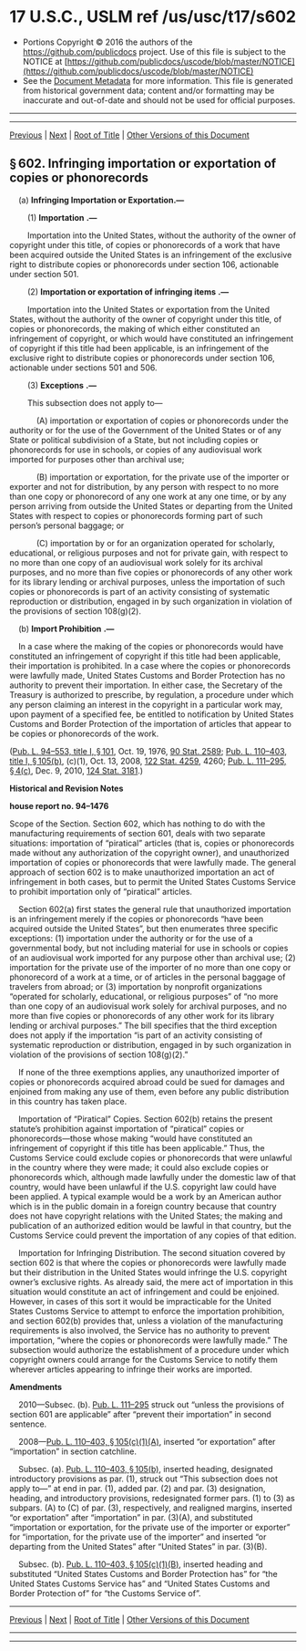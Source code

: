 ---
---

# 17 U.S.C., USLM ref /us/usc/t17/s602

* Portions Copyright © 2016 the authors of the https://github.com/publicdocs project.
  Use of this file is subject to the NOTICE at [https://github.com/publicdocs/uscode/blob/master/NOTICE](https://github.com/publicdocs/uscode/blob/master/NOTICE)
* See the [Document Metadata](././../../../..//README.md) for more information.
  This file is generated from historical government data; content and/or formatting may be inaccurate and out-of-date and should not be used for official purposes.

----------
----------

[Previous](./../../../..//us/usc/t17/ch6/m__us_usc_t17_s601.md) | [Next](./../../../..//us/usc/t17/ch6/m__us_usc_t17_s603.md) | [Root of Title](./../../../../) | [Other Versions of this Document](https://publicdocs.github.io/go/links?ns=uslm&ref=%2Fus%2Fusc%2Ft17%2Fs602)

## § 602. Infringing importation or exportation of copies or phonorecords

    (a) __Infringing Importation or Exportation.—__ 

        (1)  __Importation__  __.—__ 

        Importation into the United States, without the authority of the owner of copyright under this title, of copies or phonorecords of a work that have been acquired outside the United States is an infringement of the exclusive right to distribute copies or phonorecords under section 106, actionable under section 501.

        (2)  __Importation or exportation of infringing items__  __.—__ 

        Importation into the United States or exportation from the United States, without the authority of the owner of copyright under this title, of copies or phonorecords, the making of which either constituted an infringement of copyright, or which would have constituted an infringement of copyright if this title had been applicable, is an infringement of the exclusive right to distribute copies or phonorecords under section 106, actionable under sections 501 and 506.

        (3)  __Exceptions__  __.—__ 

        This subsection does not apply to—

            (A) importation or exportation of copies or phonorecords under the authority or for the use of the Government of the United States or of any State or political subdivision of a State, but not including copies or phonorecords for use in schools, or copies of any audiovisual work imported for purposes other than archival use;

            (B) importation or exportation, for the private use of the importer or exporter and not for distribution, by any person with respect to no more than one copy or phonorecord of any one work at any one time, or by any person arriving from outside the United States or departing from the United States with respect to copies or phonorecords forming part of such person’s personal baggage; or

            (C) importation by or for an organization operated for scholarly, educational, or religious purposes and not for private gain, with respect to no more than one copy of an audiovisual work solely for its archival purposes, and no more than five copies or phonorecords of any other work for its library lending or archival purposes, unless the importation of such copies or phonorecords is part of an activity consisting of systematic reproduction or distribution, engaged in by such organization in violation of the provisions of section 108(g)(2).

    (b)  __Import Prohibition__  __.—__ 

    In a case where the making of the copies or phonorecords would have constituted an infringement of copyright if this title had been applicable, their importation is prohibited. In a case where the copies or phonorecords were lawfully made, United States Customs and Border Protection has no authority to prevent their importation. In either case, the Secretary of the Treasury is authorized to prescribe, by regulation, a procedure under which any person claiming an interest in the copyright in a particular work may, upon payment of a specified fee, be entitled to notification by United States Customs and Border Protection of the importation of articles that appear to be copies or phonorecords of the work.

([Pub. L. 94–553, title I, § 101][/us/pl/94/553/s101], Oct. 19, 1976, [90 Stat. 2589][/us/stat/90/2589]; [Pub. L. 110–403, title I, § 105(b)][/us/pl/110/403/s105/b], (c)(1), Oct. 13, 2008, [122 Stat. 4259][/us/stat/122/4259], 4260; [Pub. L. 111–295, § 4(c)][/us/pl/111/295/s4/c], Dec. 9, 2010, [124 Stat. 3181][/us/stat/124/3181].)

 __Historical and Revision Notes__ 

 __house report no. 94–1476__ 

Scope of the Section. Section 602, which has nothing to do with the manufacturing requirements of section 601, deals with two separate situations: importation of “piratical” articles (that is, copies or phonorecords made without any authorization of the copyright owner), and unauthorized importation of copies or phonorecords that were lawfully made. The general approach of section 602 is to make unauthorized importation an act of infringement in both cases, but to permit the United States Customs Service to prohibit importation only of “piratical” articles.

    Section 602(a) first states the general rule that unauthorized importation is an infringement merely if the copies or phonorecords “have been acquired outside the United States”, but then enumerates three specific exceptions: (1) importation under the authority or for the use of a governmental body, but not including material for use in schools or copies of an audiovisual work imported for any purpose other than archival use; (2) importation for the private use of the importer of no more than one copy or phonorecord of a work at a time, or of articles in the personal baggage of travelers from abroad; or (3) importation by nonprofit organizations “operated for scholarly, educational, or religious purposes” of “no more than one copy of an audiovisual work solely for archival purposes, and no more than five copies or phonorecords of any other work for its library lending or archival purposes.” The bill specifies that the third exception does not apply if the importation “is part of an activity consisting of systematic reproduction or distribution, engaged in by such organization in violation of the provisions of section 108(g)(2).”

    If none of the three exemptions applies, any unauthorized importer of copies or phonorecords acquired abroad could be sued for damages and enjoined from making any use of them, even before any public distribution in this country has taken place.

    Importation of “Piratical” Copies. Section 602(b) retains the present statute’s prohibition against importation of “piratical” copies or phonorecords—those whose making “would have constituted an infringement of copyright if this title has been applicable.” Thus, the Customs Service could exclude copies or phonorecords that were unlawful in the country where they were made; it could also exclude copies or phonorecords which, although made lawfully under the domestic law of that country, would have been unlawful if the U.S. copyright law could have been applied. A typical example would be a work by an American author which is in the public domain in a foreign country because that country does not have copyright relations with the United States; the making and publication of an authorized edition would be lawful in that country, but the Customs Service could prevent the importation of any copies of that edition.

    Importation for Infringing Distribution. The second situation covered by section 602 is that where the copies or phonorecords were lawfully made but their distribution in the United States would infringe the U.S. copyright owner’s exclusive rights. As already said, the mere act of importation in this situation would constitute an act of infringement and could be enjoined. However, in cases of this sort it would be impracticable for the United States Customs Service to attempt to enforce the importation prohibition, and section 602(b) provides that, unless a violation of the manufacturing requirements is also involved, the Service has no authority to prevent importation, “where the copies or phonorecords were lawfully made.” The subsection would authorize the establishment of a procedure under which copyright owners could arrange for the Customs Service to notify them wherever articles appearing to infringe their works are imported.

 __Amendments__ 

    2010—Subsec. (b). [Pub. L. 111–295][/us/pl/111/295] struck out “unless the provisions of section 601 are applicable” after “prevent their importation” in second sentence.

    2008—[Pub. L. 110–403, § 105(c)(1)(A)][/us/pl/110/403/s105/c/1/A], inserted “or exportation” after “importation” in section catchline.

    Subsec. (a). [Pub. L. 110–403, § 105(b)][/us/pl/110/403/s105/b], inserted heading, designated introductory provisions as par. (1), struck out “This subsection does not apply to—” at end in par. (1), added par. (2) and par. (3) designation, heading, and introductory provisions, redesignated former pars. (1) to (3) as subpars. (A) to (C) of par. (3), respectively, and realigned margins, inserted “or exportation” after “importation” in par. (3)(A), and substituted “importation or exportation, for the private use of the importer or exporter” for “importation, for the private use of the importer” and inserted “or departing from the United States” after “United States” in par. (3)(B).

    Subsec. (b). [Pub. L. 110–403, § 105(c)(1)(B)][/us/pl/110/403/s105/c/1/B], inserted heading and substituted “United States Customs and Border Protection has” for “the United States Customs Service has” and “United States Customs and Border Protection of” for “the Customs Service of”.

----------

[Previous](./../../../..//us/usc/t17/ch6/m__us_usc_t17_s601.md) | [Next](./../../../..//us/usc/t17/ch6/m__us_usc_t17_s603.md) | [Root of Title](./../../../../) | [Other Versions of this Document](https://publicdocs.github.io/go/links?ns=uslm&ref=%2Fus%2Fusc%2Ft17%2Fs602)

----------
----------

[/us/pl/94/553/s101]: https://publicdocs.github.io/go/links?ns=uslm&ref=%2Fus%2Fpl%2F94%2F553%2Fs101
[/us/stat/90/2589]: https://publicdocs.github.io/go/links?ns=uslm&ref=%2Fus%2Fstat%2F90%2F2589
[/us/pl/110/403/s105/b]: https://publicdocs.github.io/go/links?ns=uslm&ref=%2Fus%2Fpl%2F110%2F403%2Fs105%2Fb
[/us/stat/122/4259]: https://publicdocs.github.io/go/links?ns=uslm&ref=%2Fus%2Fstat%2F122%2F4259
[/us/pl/111/295/s4/c]: https://publicdocs.github.io/go/links?ns=uslm&ref=%2Fus%2Fpl%2F111%2F295%2Fs4%2Fc
[/us/stat/124/3181]: https://publicdocs.github.io/go/links?ns=uslm&ref=%2Fus%2Fstat%2F124%2F3181
[/us/pl/111/295]: https://publicdocs.github.io/go/links?ns=uslm&ref=%2Fus%2Fpl%2F111%2F295
[/us/pl/110/403/s105/c/1/A]: https://publicdocs.github.io/go/links?ns=uslm&ref=%2Fus%2Fpl%2F110%2F403%2Fs105%2Fc%2F1%2FA
[/us/pl/110/403/s105/b]: https://publicdocs.github.io/go/links?ns=uslm&ref=%2Fus%2Fpl%2F110%2F403%2Fs105%2Fb
[/us/pl/110/403/s105/c/1/B]: https://publicdocs.github.io/go/links?ns=uslm&ref=%2Fus%2Fpl%2F110%2F403%2Fs105%2Fc%2F1%2FB



